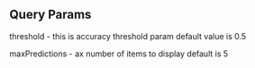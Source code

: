 ## Query Params

threshold - this is accuracy threshold param default value is 0.5

maxPredictions - ax number of items to display default is 5